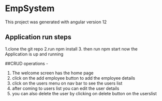 # EmpSystem

This project was generated with angular version 12

## Application run steps
1.clone the git repo
2.run npm install
3. then run npm start
now the Application is up and running

##CRUD operations - 
1. The welcome screen has the home page
2. click on the add employee button to add the employee details
3. click on the users menu on nav bar to see the users list
4. after coming to users list you can edit the user details
5. you can also delete the user by clicking on delete button on the userslist



